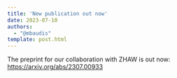 ```yaml
---
title: 'New publication out now'
date: 2023-07-10
authors:
  - "@mbaudis"
template: post.html
---
```


The preprint for our collaboration with ZHAW is out now:
https://arxiv.org/abs/2307.00933

<!--more-->
